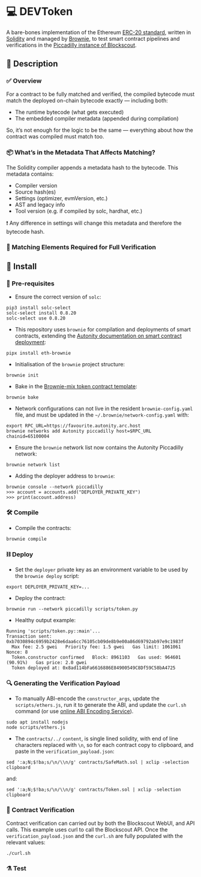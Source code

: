 # 💻 DEVToken
A bare-bones implementation of the Ethereum [ERC-20 standard](https://eips.ethereum.org/EIPS/eip-20), written in [Solidity](https://github.com/ethereum/solidity) and managed by [Brownie](https://eth-brownie.readthedocs.io/en/stable/index.html), to test smart contract pipelines and verifications in the [Piccadilly instance of Blockscout](https://piccadilly.autonity.org/).

## 🧠 Description

### ✅ Overview
For a contract to be fully matched and verified, the compiled bytecode must match the deployed on-chain bytecode exactly — including both:
- The runtime bytecode (what gets executed)
- The embedded compiler metadata (appended during compilation)

So, it’s not enough for the logic to be the same — everything about how the contract was compiled must match too.

### 📦 What’s in the Metadata That Affects Matching?
The Solidity compiler appends a metadata hash to the bytecode. This metadata contains:
- Compiler version
- Source hash(es)
- Settings (optimizer, evmVersion, etc.)
- AST and legacy info
- Tool version (e.g. if compiled by solc, hardhat, etc.)

❗ Any difference in settings will change this metadata and therefore the bytecode hash.

### 🧬 Matching Elements Required for Full Verification

## 🔧 Install
### 🧰 Pre-requisites
- Ensure the correct version of `solc`:
```
pip3 install solc-select
solc-select install 0.8.20
solc-select use 0.8.20
```

- This repository uses `brownie` for compilation and deployments of smart contracts, extending the [Autonity documentation on smart contract deployment](https://docs.autonity.org/developer/deploy-brownie/):
```
pipx install eth-brownie
```

- Initialisation of the `brownie` project structure:
```
brownie init
```

- Bake in the [Brownie-mix token contract template](https://github.com/brownie-mix/token-mix):
```
brownie bake
```

- Network configurations can not live in the resident `brownie-config.yaml` file, and must be updated in the `~/.brownie/network-config.yaml` with:
```
export RPC_URL=https://favourite.autonity.arc.host
brownie networks add Autonity piccadilly host=$RPC_URL chainid=65100004
```

- Ensure the `brownie` network list now contains the Autonity Piccadilly network:
```
brownie network list
```

- Adding the deployer address to `brownie`:
```
brownie console --network piccadilly
>>> account = accounts.add("DEPLOYER_PRIVATE_KEY")
>>> print(account.address)
```

### 🛠️ Compile
- Compile the contracts:
```
brownie compile
```

### ⛓️ Deploy
- Set the `deployer` private key as an environment variable to be used by the `brownie deploy` script:
```
export DEPLOYER_PRIVATE_KEY=...
```

- Deploy the contract:
```
brownie run --network piccadilly scripts/token.py
```

- Healthy output example:
```
Running 'scripts/token.py::main'...
Transaction sent: 0xb7030894c6959b2428e6daa6cc76105cb09de8b9e00a86d69792ab97e9c1983f
  Max fee: 2.5 gwei   Priority fee: 1.5 gwei   Gas limit: 1061061   Nonce: 8
  Token.constructor confirmed   Block: 8961103   Gas used: 964601 (90.91%)   Gas price: 2.0 gwei
  Token deployed at: 0x8ad114bFa6616886E84900549C8Df59C58bA4725
```

### 🔍 Generating the Verification Payload
- To manually ABI-encode the `constructor_args`, update the `scripts/ethers.js`, run it to generate the ABI, and update the `curl.sh` command (or use [online ABI Encoding Service](https://abi.hashex.org/)).
```
sudo apt install nodejs
node scripts/ethers.js
```

- The `contracts/../` `content`, is single lined solidity, with end of line characters replaced with `\n`, so for each contract copy to clipboard, and paste in the `verification_payload.json`:
```
sed ':a;N;$!ba;s/\n/\\n/g' contracts/SafeMath.sol | xclip -selection clipboard
```
and:
```
sed ':a;N;$!ba;s/\n/\\n/g' contracts/Token.sol | xclip -selection clipboard
```

### 🧾 Contract Verification
Contract verification can carried out by both the Blockscout WebUI, and API calls. This example uses curl to call the Blockscout API. Once the `verification_payload.json` and the `curl.sh` are fully populated with the relevant values:
```
./curl.sh
```

### ⚗️ Test
